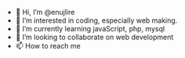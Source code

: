 - 👋 Hi, I’m @enujlire
- 👀 I’m interested in coding, especially web making.
- 🌱 I’m currently learning javaScript, php, mysql
- 💞️ I’m looking to collaborate on web development
- 📫 How to reach me 

<!---
enujlire/enujlire is a ✨ special ✨ repository because its `README.md` (this file) appears on your GitHub profile.
You can click the Preview link to take a look at your changes.
--->
